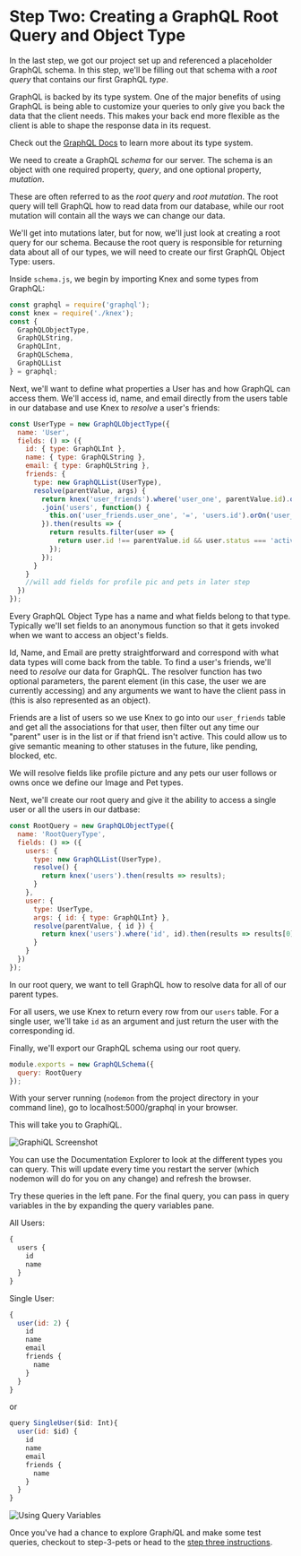 # Step Two: Creating a GraphQL Root Query and Object Type

In the last step, we got our project set up and referenced a placeholder GraphQL schema. In this step, we'll be filling out that schema with a *root query* that contains our first GraphQL *type*.

GraphQL is backed by its type system. One of the major benefits of using GraphQL is being able to customize your queries to only give you back the data that the client needs. This makes your back end more flexible as the client is able to shape the response data in its request.

Check out the [GraphQL Docs](http://graphql.org/learn/schema/#type-system) to learn more about its type system.

We need to create a GraphQL *schema* for our server. The schema is an object with one required property, *query*, and one optional property, *mutation*.

These are often referred to as the *root query* and *root mutation*. The root query will tell GraphQL how to read data from our database, while our root mutation will contain all the ways we can change our data.

We'll get into mutations later, but for now, we'll just look at creating a root query for our schema. Because the root query is responsible for returning data about all of our types, we will need to create our first GraphQL Object Type: users.

Inside `schema.js`, we begin by importing Knex and some types from GraphQL:

```js
const graphql = require('graphql');
const knex = require('./knex');
const {
  GraphQLObjectType,
  GraphQLString,
  GraphQLInt,
  GraphQLSchema,
  GraphQLList
} = graphql;
```

Next, we'll want to define what properties a User has and how GraphQL can access them. We'll access id, name, and email directly from the users table in our database and use Knex to *resolve* a user's friends:

```js
const UserType = new GraphQLObjectType({
  name: 'User',
  fields: () => ({
    id: { type: GraphQLInt },
    name: { type: GraphQLString },
    email: { type: GraphQLString },
    friends: {
      type: new GraphQLList(UserType),
      resolve(parentValue, args) {
        return knex('user_friends').where('user_one', parentValue.id).orWhere('user_two', parentValue.id)
        .join('users', function() {
          this.on('user_friends.user_one', '=', 'users.id').orOn('user_friends.user_two', '=', 'users.id');
        }).then(results => {
          return results.filter(user => {
            return user.id !== parentValue.id && user.status === 'active';
          });
        });
      }
    }
    //will add fields for profile pic and pets in later step
  })
});
```

Every GraphQL Object Type has a name and what fields belong to that type. Typically we'll set fields to an anonymous function so that it gets invoked when we want to access an object's fields.

Id, Name, and Email are pretty straightforward and correspond with what data types will come back from the table. To find a user's friends, we'll need to *resolve* our data for GraphQL. The resolver function has two optional parameters, the parent element (in this case, the user we are currently accessing) and any arguments we want to have the client pass in (this is also represented as an object).

Friends are a list of users so we use Knex to go into our `user_friends` table and get all the associations for that user, then filter out any time our "parent" user is in the list or if that friend isn't active. This could allow us to give semantic meaning to other statuses in the future, like pending, blocked, etc.

We will resolve fields like profile picture and any pets our user follows or owns once we define our Image and Pet types.

Next, we'll create our root query and give it the ability to access a single user or all the users in our datbase:

```js
const RootQuery = new GraphQLObjectType({
  name: 'RootQueryType',
  fields: () => ({
    users: {
      type: new GraphQLList(UserType),
      resolve() {
        return knex('users').then(results => results);
      }
    },
    user: {
      type: UserType,
      args: { id: { type: GraphQLInt} },
      resolve(parentValue, { id }) {
        return knex('users').where('id', id).then(results => results[0]);
      }
    }
  })
});
```

In our root query, we want to tell GraphQL how to resolve data for all of our parent types.

For all users, we use Knex to return every row from our `users` table. For a single user, we'll take `id` as an argument and just return the user with the corresponding id.

Finally, we'll export our GraphQL schema using our root query.  

```js
module.exports = new GraphQLSchema({
  query: RootQuery
});
```

With your server running (`nodemon` from the project directory in your command line), go to localhost:5000/graphql in your browser.

This will take you to Graph*i*QL.

![GraphiQL Screenshot](https://i.imgur.com/cUrRUue.png)

You can use the Documentation Explorer to look at the different types you can query. This will update every time you restart the server (which nodemon will do for you on any change) and refresh the browser.

Try these queries in the left pane. For the final query, you can pass in query variables in the by expanding the query variables pane.

All Users:
```js
{
  users {
    id
    name
  }
}
```

Single User:
```js
{
  user(id: 2) {
    id
    name
    email
    friends {
      name
    }
  }
}
```

or

```js
query SingleUser($id: Int){
  user(id: $id) {
    id
    name
    email
    friends {
      name
    }
  }
}
```

![Using Query Variables](https://i.imgur.com/y03dL5X.png)

Once you've had a chance to explore Graph*i*QL and make some test queries, checkout to step-3-pets or head to the [step three instructions](https://github.com/isaacmillercodes/petstagram-graphql-backend/tree/step-3-pets).
